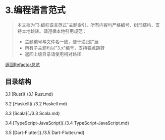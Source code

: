 # 3.编程语言范式

> 本文档为"3.编程语言范式"主题索引，所有内容均严格编号、树形结构、支持本地跳转。请遵循本地引用规范：
>
> - 主题编号与文件名一致，便于递归扩展
> - 所有子主题均以"3.x"编号，支持锚点跳转
> - 返回上级目录请使用相对路径

[返回Refactor总览](../README.md)

## 目录结构

3.1 [Rust](./3.1 Rust.md)

3.2 [Haskell](./3.2 Haskell.md)

3.3 [Scala](./3.3 Scala.md)

3.4 [TypeScript-JavaScript](./3.4 TypeScript-JavaScript.md)

3.5 [Dart-Flutter](./3.5 Dart-Flutter.md)
